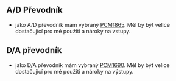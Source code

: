 ## A/D Převodník
- jako A/D převodník mám vybraný [PCM1865](https://www.ti.com/lit/ds/symlink/pcm1865.pdf?ts=1728680670209&ref_url=https%253A%252F%252Fwww.ti.com%252Fproduct%252FPCM1865). Měl by být velice dostačující pro mé použití a nároky na vstupy.

## D/A převodník
- jako D/A převodník mám vybraný [PCM1690](https://www.ti.com/lit/ds/symlink/pcm1690.pdf?ts=1728680594948&ref_url=https%253A%252F%252Fcz.mouser.com%252F). Měl by být velice dostačující pro mé použití a nároky na výstupy.
